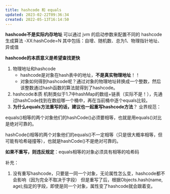 ```yaml
---
title: hashcode 和 equals
updated: 2023-02-22T09:36:34
created: 2022-05-13T16:14:50
---
```


**hashcode不是实际内存地址**
可以通过 jvm 的启动参数来配置不同的 hashcode 生成算法 -XX:hashCode=N
其中包括：自增、随机数、总为1、物理指针地址、异或值

**hashcode的本质意义是希望查找更快**
1.  物理地址和hashcode
    - hashcode是对象在hash表中的地址，**不是真实物理地址**！！
    - 对象如何得到hashcode呢？通过对象的物理地址转换成一个整数，然后该整数通过hash函数的算法就得到了hashcode。
2.  hashcode本质
机制类似于1.7中hashMap的数组+链表（实际不是！），先通过hashCode找到在数组哪一个桶中，再在当前桶中逐个equals比较。
1.  **为什么equals方法重写的话，建议也一起重写hashcode方法**？
业界规范：

equals()相等的两个对象他们的hashCode()必须要相等，也就是用equals()对比是绝对可靠的。

hashCode()相等的两个对象他们的equals()不一定相等（只是很大概率相等，但可能有哈希碰撞等），也就是hashCode()不是绝对可靠的。

**如果不重写，则违反规定**：equals相等的对象必须具有相等的哈希码

补充：
1.  没有重写hashcode，只要是一同一个对象，无论属性怎么变，hashcode都不会影响（因为完全不取决于字段）
但是重写了后，根据Objects.hash(name, age);指定的字段，即使是同一个对象，属性变了hashcode就会跟着变。

